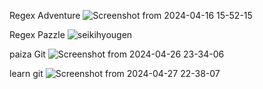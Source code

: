 Regex Adventure
![Screenshot from 2024-04-16 15-52-15](https://github.com/itc-s23014/pre/assets/131832675/2a23c299-c24c-45c5-8d2e-61e576076126)

Regex Pazzle
![seikihyougen](https://github.com/itc-s23014/pre/assets/131832675/b7d32c2b-a8b0-4496-aeca-0c8820335b1a)

paiza Git
![Screenshot from 2024-04-26 23-34-06](https://github.com/itc-s23014/pre/assets/131832675/3c726d39-24ca-4bd8-97d2-a7cc1bca9b6f)

learn git
![Screenshot from 2024-04-27 22-38-07](https://github.com/itc-s23014/pre/assets/131832675/92f59238-acaf-42a9-a68c-389e45d81fc7)
